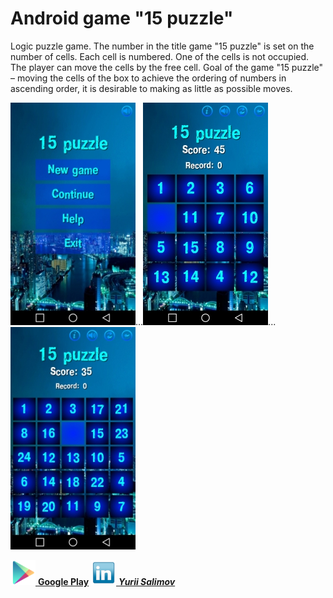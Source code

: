 <h1>Android game "15 puzzle"</h1>
Logic puzzle game. The number in the title game "15 puzzle" is set on the number of cells. Each cell is numbered. One of the cells is not occupied. The player can move the cells by the free cell. Goal of the game "15 puzzle" – moving the cells of the box to achieve the ordering of numbers in ascending order, it is desirable to making as little as possible moves.

![Menu | 15 puzzle](screenshots/screen_menu.jpg)...![15 puzzle](screenshots/screen_15.jpg)...![24 puzzle](screenshots/screen_24.jpg)

[![Google Play](screenshots/google_play.png) **Google Play**](https://play.google.com/store/apps/details?id=com.mr_alex.rickivsmartin)   [![Linkedin](screenshots/linkedin.png) _**Yurii Salimov**_](https://www.linkedin.com/in/yurii-salimov)